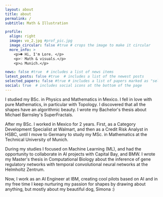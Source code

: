 ```yaml
---
layout: about
title: about
permalink: /
subtitle: Math & Illustration

profile:
  align: right
  image: vo_2.jpg #prof_pic.jpg
  image_circular: false #true # crops the image to make it circular
  more_info: >
    <p>☻ Hi, I'm Lore. </p>
    <p>♡ Math & visuals.</p>
    <p>⌂ Munich.</p>

news: false #true  # includes a list of news items
latest_posts: false #true  # includes a list of the newest posts
selected_papers: false #true # includes a list of papers marked as "selected={true}"
social: true  # includes social icons at the bottom of the page
---
```


I studied my BSc. in Physics and Mathematics in Mexico. I fell in love with pure Mathematics, in particular with Topology. I discovered that all the shapes have an algorithmic beauty. I wrote my Bachelor's thesis about Michael Barnsley's SuperFractals.

After my BSc. I worked in Mexico for 2 years. First, as a Category Development Specialist at Walmart, and then as a Credit Risk Analyst in HSBC, until I move to Germany to study my MSc. in Mathematics at the Technical University of Munich.

During my studies I focused on Machine Learning (ML), and had the opportunity to collaborate in AI projects with Capital Bay, and BMW. I wrote my Master's thesis in Computational Biology about the inference of gene regulatory networks with temporal convolutional neural networks at the Helmholtz Zentrum.

Now, I work as an AI Engineer at IBM, creating cool pilots based on AI and in my free time I keep nurturing my passion for shapes by drawing about anything, but mostly about my beautiful dog, Simona :)

<!--
Write your biography here. Tell the world about yourself. Link to your favorite [subreddit](http://reddit.com). You can put a picture in, too. The code is already in, just name your picture `prof_pic.jpg` and put it in the `img/` folder.

Put your address / P.O. box / other info right below your picture. You can also disable any of these elements by editing `profile` property of the YAML header of your `_pages/about.md`. Edit `_bibliography/papers.bib` and Jekyll will render your [publications page](/al-folio/publications/) automatically.

Link to your social media connections, too. This theme is set up to use [Font Awesome icons](http://fortawesome.github.io/Font-Awesome/) and [Academicons](https://jpswalsh.github.io/academicons/), like the ones below. Add your Facebook, Twitter, LinkedIn, Google Scholar, or just disable all of them.
-->